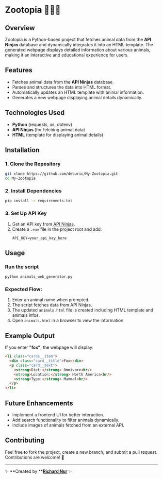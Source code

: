 # Zootopia 🦊🐘🐼

## Overview

Zootopia is a Python-based project that fetches animal data from the **API Ninjas** database and dynamically integrates it into an HTML template. The generated webpage displays detailed information about various animals, making it an interactive and educational experience for users.

## Features

- Fetches animal data from the **API Ninjas** database.
- Parses and structures the data into HTML format.
- Automatically updates an HTML template with animal information.
- Generates a new webpage displaying animal details dynamically.

## Technologies Used

- **Python** (requests, os, dotenv)
- **API Ninjas** (for fetching animal data)
- **HTML** (template for displaying animal details)

## Installation

### 1. Clone the Repository

```sh
git clone https://github.com/deburic/My-Zootopia.git
cd My-Zootopia
```

### 2. Install Dependencies

```sh
pip install -r requirements.txt
```

### 3. Set Up API Key

1. Get an API key from [API Ninjas](https://api-ninjas.com/).
2. Create a `.env` file in the project root and add:
   ```env
   API_KEY=your_api_key_here
   ```

## Usage

### Run the script

```sh
python animals_web_generator.py
```

### Expected Flow:

1. Enter an animal name when prompted.
2. The script fetches data from API Ninjas.
3. The updated `animals.html` file is created including HTML template and animals infos.
4. Open `animals.html` in a browser to view the information.

## Example Output

If you enter **"fox"**, the webpage will display:

```html
<li class="cards__item">
  <div class="card__title">Fox</div>
  <p class="card__text">
    <strong>Diet:</strong> Omnivore<br/>
    <strong>Location:</strong> North America<br/>
    <strong>Type:</strong> Mammal<br/>
  </p>
</li>
```

## Future Enhancements

- Implement a frontend UI for better interaction.
- Add search functionality to filter animals dynamically.
- Include images of animals fetched from an external API.

## Contributing

Feel free to fork the project, create a new branch, and submit a pull request. Contributions are welcome! 🎉

---

✨ \*\*Created by \*\***[Richard Nur](https://github.com/RichardNur)** ✨


